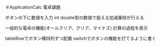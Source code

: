 ＃ApplicationCalc
電卓課題

ボタンの下に数値を入力
int double型の数値で扱える加減乗除が行える

一般的な電卓の機能(オールクリア、クリア、マイナス)
計算の過程を表示

tableRowでボタン横四列ずつ配置
switchでボタンの機能を打てるように書く
